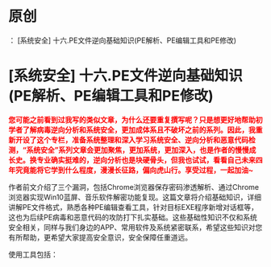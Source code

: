 # 原创
：  [系统安全] 十六.PE文件逆向基础知识(PE解析、PE编辑工具和PE修改)

# [系统安全] 十六.PE文件逆向基础知识(PE解析、PE编辑工具和PE修改)

<font color="red">**您可能之前看到过我写的类似文章，为什么还要重复撰写呢？只是想更好地帮助初学者了解病毒逆向分析和系统安全，更加成体系且不破坏之前的系列。因此，我重新开设了这个专栏，准备系统整理和深入学习系统安全、逆向分析和恶意代码检测，“系统安全”系列文章会更加聚焦，更加系统，更加深入，也是作者的慢慢成长史。换专业确实挺难的，逆向分析也是块硬骨头，但我也试试，看看自己未来四年究竟能将它学到什么程度，漫漫长征路，偏向虎山行。享受过程，一起加油~**</font>

作者前文介绍了三个漏洞，包括Chrome浏览器保存密码渗透解析、通过Chrome浏览器实现Win10蓝屏、音乐软件解密功能复现。这篇文章将介绍基础知识，详细讲解PE文件格式，熟悉各种PE编辑查看工具，针对目标EXE程序新增对话框等，这也为后续PE病毒和恶意代码的攻防打下扎实基础。这些基础性知识不仅和系统安全相关，同样与我们身边的APP、常用软件及系统紧密联系，希望这些知识对您有所帮助，更希望大家提高安全意识，安全保障任重道远。

使用工具包括：
